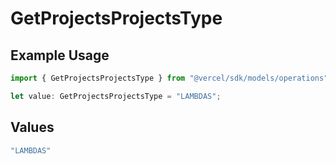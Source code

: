 # GetProjectsProjectsType

## Example Usage

```typescript
import { GetProjectsProjectsType } from "@vercel/sdk/models/operations";

let value: GetProjectsProjectsType = "LAMBDAS";
```

## Values

```typescript
"LAMBDAS"
```